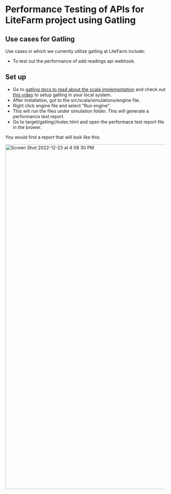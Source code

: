 # Performance Testing of APIs for LiteFarm project using Gatling 

## Use cases for Gatling 
Use cases in which we currently utilize gatling at LiteFarm include:
- To test out the performance of add readings api webhook.

## Set up

- Go to [gatling docs to read about the scala implementation](https://gatling.io/docs/gatling/tutorials/installation/) and check out [this video](https://www.youtube.com/watch?v=TeVB2tyeWyw) to setup gatling in your local system.
- After installation, got to the src/scala/simulations/engine file. 
- Right click engine file and select "Run engine".  
- This will run the files under simulation folder. This will generate a performance test report.
- Go to target/gatling/<test-report>/index.html and open the performace test report file in the brower.

You would find a report that will look like this: 

<img width="1083" alt="Screen Shot 2022-12-23 at 4 08 30 PM" src="https://user-images.githubusercontent.com/20675885/209414613-c355ff92-bd30-471d-b5ae-21616869c28e.png">


